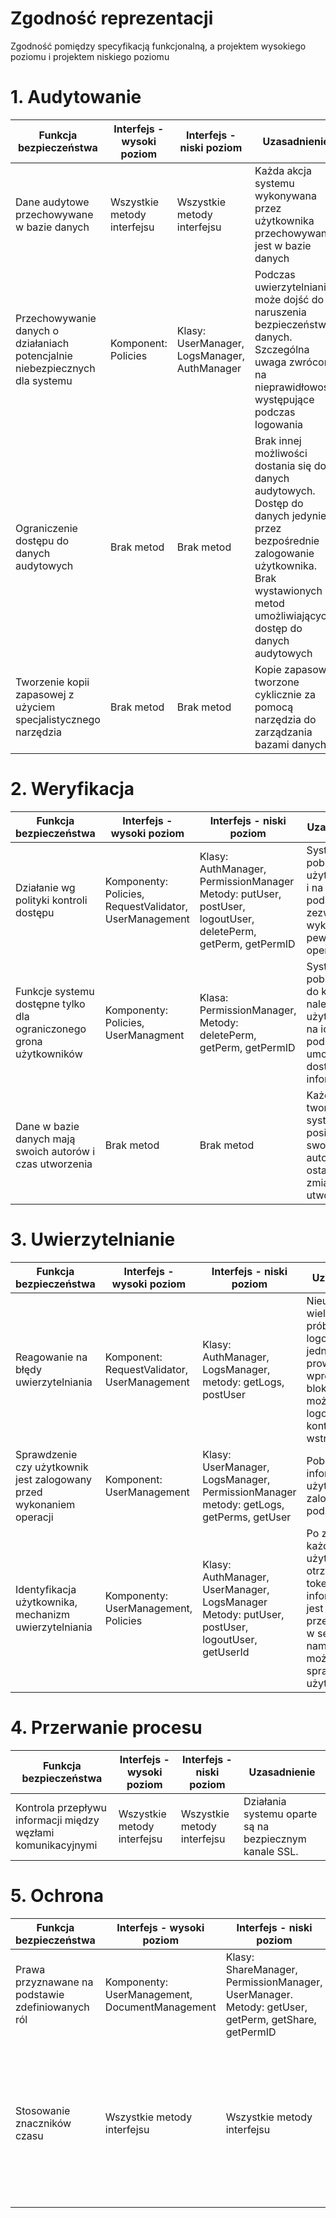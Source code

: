 # Zgodność reprezentacji
Zgodność pomiędzy specyfikacją funkcjonalną, a projektem wysokiego poziomu i projektem niskiego poziomu

# 1. Audytowanie 

|  Funkcja bezpieczeństwa	| Interfejs  - wysoki poziom | Interfejs - niski poziom|Uzasadnienie |
|---	|---	|--- |--- |
|Dane audytowe przechowywane w bazie danych |Wszystkie metody interfejsu|Wszystkie metody interfejsu|Każda akcja systemu wykonywana przez użytkownika przechowywana jest w bazie danych|
|Przechowywanie danych o działaniach potencjalnie niebezpiecznych dla systemu |Komponent: Policies|Klasy: UserManager, LogsManager, AuthManager|Podczas uwierzytelniania może dojść do naruszenia bezpieczeństwa danych. Szczególna uwaga zwrócona na nieprawidłowości występujące podczas logowania|
|Ograniczenie dostępu do danych audytowych|Brak metod|Brak metod|Brak innej możliwości dostania się do danych audytowych. Dostęp do danych jedynie przez bezpośrednie zalogowanie użytkownika. Brak wystawionych metod umożliwiających dostęp do danych audytowych|
|Tworzenie kopii zapasowej z użyciem specjalistycznego narzędzia|Brak metod|Brak metod|Kopie zapasowe tworzone cyklicznie za pomocą narzędzia do zarządzania bazami danych|

# 2. Weryfikacja

|  Funkcja bezpieczeństwa	| Interfejs  - wysoki poziom | Interfejs - niski poziom|Uzasadnienie |
|---	|---	|--- |--- |
|Działanie wg polityki kontroli dostępu|Komponenty: Policies, RequestValidator,  UserManagement|Klasy: AuthManager, PermissionManager Metody: putUser, postUser, logoutUser, deletePerm, getPerm, getPermID |System pobiera rolę użytkowników i na ich podstawie zezwala na wykonanie pewnych operacji|
|Funkcje systemu dostępne tylko dla ograniczonego grona użytkowników|Komponenty: Policies, UserManagment |Klasa: PermissionManager, Metody: deletePerm, getPerm, getPermID |System pobiera rolę, do których należy użytkownik i na ich podstawie umożliwia dostęp do informacji|
|Dane w bazie danych mają swoich autorów i czas utworzenia|Brak metod|Brak metod|Każde dane tworzone w systemie posiadają swojego autora i ostatnie zmiany i czas utworzenia|

# 3. Uwierzytelnianie

|  Funkcja bezpieczeństwa	| Interfejs  - wysoki poziom | Interfejs - niski poziom|Uzasadnienie |
|---	|---	|--- |--- |
|  Reagowanie na błędy uwierzytelniania	| Komponent: RequestValidator, UserManagement | Klasy: AuthManager, LogsManager, metody: getLogs, postUser | Nieudane wielokrotne próby logowania na jedno z kont prowadzi do wprowadzania blokady - możliwość logowania na to konto zostanie wstrzymana  |
|  Sprawdzenie czy użytkownik jest zalogowany przed wykonaniem operacji| Komponent: UserManagement | Klasy: UserManager, LogsManager, PermissionManager metody: getLogs, getPerms, getUser | Pobieranie informacji czy użytkownik jest zalogowany na podstawie sesji  |
|  Identyfikacja użytkownika, mechanizm uwierzytelniania	| Komponenty: UserManagement, Policies | Klasy: AuthManager, UserManager, LogsManager Metody: putUser, postUser, logoutUser, getUserId| Po zalogowaniu każdy użytkownik otrzymuje swój token, informacja ta jest przechowywana w sesji - daje nam to możliwość sprawdzenia użytkownika|

# 4. Przerwanie procesu

|  Funkcja bezpieczeństwa	| Interfejs  - wysoki poziom | Interfejs - niski poziom|Uzasadnienie |
|---	|---	|--- |--- |
|  Kontrola przepływu informacji między węzłami komunikacyjnymi	| Wszystkie metody interfejsu | Wszystkie metody interfejsu| Działania systemu oparte są na bezpiecznym kanale SSL. |

# 5. Ochrona

|  Funkcja bezpieczeństwa	| Interfejs  - wysoki poziom | Interfejs - niski poziom|Uzasadnienie |
|---	|---	|--- |--- |
|  Prawa przyznawane na podstawie zdefiniowanych ról	|Komponenty: UserManagement, DocumentManagement | Klasy: ShareManager, PermissionManager, UserManager. Metody: getUser, getPerm, getShare, getPermID| Przyznane funkcje dla użytkownika można sprawdzić na podstawie przypisanych do niego ról |
|  Stosowanie znaczników czasu	|Wszystkie metody interfejsu | Wszystkie metody interfejsu | Wszystkim danym przechowywanym w bazie danych przyznawany jest rekord - czas dokonania / czas dokonania zmian, który pobierany jest z systemu. Następnie synchronizuje się z własnym serwerem czasu.|

